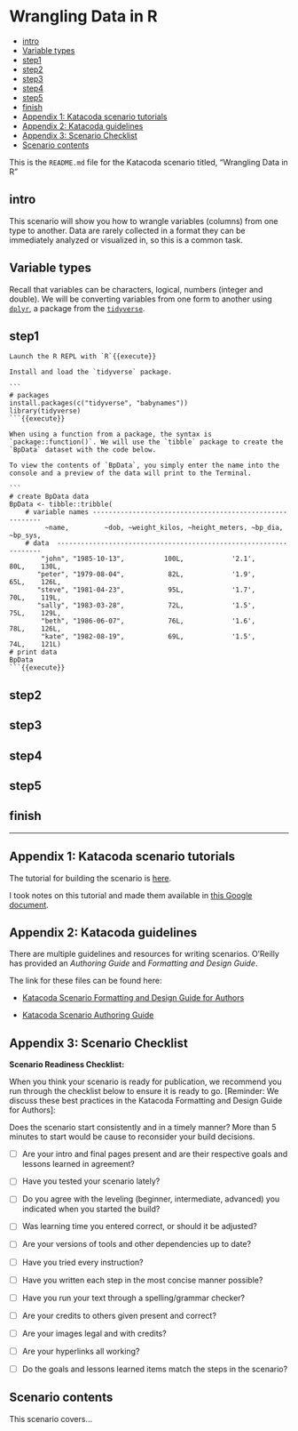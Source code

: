 Wrangling Data in R
================

  - [intro](#intro)
  - [Variable types](#variable-types)
  - [step1](#step1)
  - [step2](#step2)
  - [step3](#step3)
  - [step4](#step4)
  - [step5](#step5)
  - [finish](#finish)
  - [Appendix 1: Katacoda scenario
    tutorials](#appendix-1-katacoda-scenario-tutorials)
  - [Appendix 2: Katacoda guidelines](#appendix-2-katacoda-guidelines)
  - [Appendix 3: Scenario Checklist](#appendix-3-scenario-checklist)
  - [Scenario contents](#scenario-contents)

This is the `README.md` file for the Katacoda scenario titled,
“Wrangling Data in R”

## intro

This scenario will show you how to wrangle variables (columns) from one
type to another. Data are rarely collected in a format they can be
immediately analyzed or visualized in, so this is a common task.

## Variable types

Recall that variables can be characters, logical, numbers (integer and
double). We will be converting variables from one form to another using
[`dplyr`](https://dplyr.tidyverse.org/), a package from the
[`tidyverse`](https://www.tidyverse.org/).

## step1

    Launch the R REPL with `R`{{execute}}
    
    Install and load the `tidyverse` package.
    
    ```
    # packages
    install.packages(c("tidyverse", "babynames"))
    library(tidyverse)
    ```{{execute}}
    
    When using a function from a package, the syntax is `package::function()`. We will use the `tibble` package to create the `BpData` dataset with the code below.
    
    To view the contents of `BpData`, you simply enter the name into the console and a preview of the data will print to the Terminal.
    
    ```
    # create BpData data
    BpData <- tibble::tribble(
        # variable names ---------------------------------------------------------
             ~name,         ~dob, ~weight_kilos, ~height_meters, ~bp_dia, ~bp_sys,
        # data  ------------------------------------------------------------------
            "john", "1985-10-13",          100L,            '2.1',     80L,    130L,
           "peter", "1979-08-04",           82L,            '1.9',     65L,    126L,
           "steve", "1981-04-23",           95L,            '1.7',     70L,    119L,
           "sally", "1983-03-28",           72L,            '1.5',     75L,    129L,
            "beth", "1986-06-07",           76L,            '1.6',     78L,    126L,
            "kate", "1982-08-19",           69L,            '1.5',     74L,    121L)
    # print data
    BpData
    ```{{execute}}

## step2

## step3

## step4

## step5

## finish

-----

## Appendix 1: Katacoda scenario tutorials

The tutorial for building the scenario is
[here](https://katacoda.com/scenario-examples/scenarios/create-scenario-101).

I took notes on this tutorial and made them available in [this Google
document](https://docs.google.com/document/d/e/2PACX-1vSf2w2onhH5t3IhuD4sYLoWqn46BLKMYFR7q3BHO8QTaRkVgXfhKvnl8T9uHrjmbVpTZVKCWrfxEl0R/pub).

## Appendix 2: Katacoda guidelines

There are multiple guidelines and resources for writing scenarios.
O’Reilly has provided an *Authoring Guide* and *Formatting and Design
Guide*.

The link for these files can be found here:

  - [Katacoda Scenario Formatting and Design Guide for
    Authors](https://docs.google.com/document/d/1l4lofG5kAu8JFzumZPCsJJE2muCYe6rHSHCQsMlijd8/edit)

  - [Katacoda Scenario Authoring
    Guide](https://docs.google.com/document/d/14rudtruZQhRxvD3zcR3g75j5nuOgKGz4CYk8hdhaV-w/edit)

## Appendix 3: Scenario Checklist

**Scenario Readiness Checklist:**

When you think your scenario is ready for publication, we recommend you
run through the checklist below to ensure it is ready to go. \[Reminder:
We discuss these best practices in the Katacoda Formatting and Design
Guide for Authors\]:

Does the scenario start consistently and in a timely manner? More than 5
minutes to start would be cause to reconsider your build decisions.

  - [ ] Are your intro and final pages present and are their respective
    goals and lessons learned in agreement?

  - [ ] Have you tested your scenario lately?

  - [ ] Do you agree with the leveling (beginner, intermediate,
    advanced) you indicated when you started the build?

  - [ ] Was learning time you entered correct, or should it be adjusted?

  - [ ] Are your versions of tools and other dependencies up to date?

  - [ ] Have you tried every instruction?

  - [ ] Have you written each step in the most concise manner possible?

  - [ ] Have you run your text through a spelling/grammar checker?

  - [ ] Are your credits to others given present and correct?

  - [ ] Are your images legal and with credits?

  - [ ] Are your hyperlinks all working?

  - [ ] Do the goals and lessons learned items match the steps in the
    scenario?

## Scenario contents

This scenario covers…
